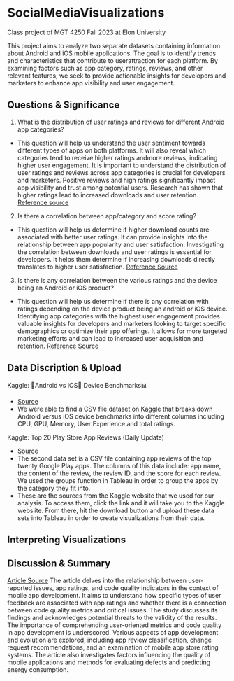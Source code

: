 # SocialMediaVisualizations
Class project of MGT 4250 Fall 2023 at Elon University

This project aims to analyze two separate datasets containing information about Android and iOS mobile applications. The goal is to identify trends and characteristics that contribute to userattraction for each platform. By examining factors such as app category, ratings, reviews, and other relevant features, we seek to provide actionable insights for developers and marketers to enhance app visibility and user engagement.

## Questions & Significance 
1) What is the distribution of user ratings and reviews for different Android app categories?
  -  This question will help us understand the user sentiment towards different types of apps on both platforms. It will also reveal which categories tend to receive higher ratings andmore reviews, indicating higher user engagement. It is important to understand the distribution of user ratings and reviews across app categories is crucial for developers and marketers. Positive reviews and high ratings significantly impact app visibility and trust among potential users. Research has shown that higher ratings lead to increased downloads and user retention.
[Reference source](https://www.alchemer.com/resources/blog/differences-between-ios-and-android-app-ratings-and-reviews/)
2) Is there a correlation between app/category and score rating?
  - This question will help us determine if higher download counts are associated with better user ratings. It can provide insights into the relationship between app popularity and user satisfaction. Investigating the correlation between downloads and user ratings is essential for developers. It helps them determine if increasing downloads directly translates to higher user satisfaction.
[Reference Source](https://www.businessofapps.com/insights/ratings-reviews-affect-consumer-decision-download-apps/)
3) Is there is any correlation between the various ratings and the device being an Android or iOS product?
  - This question will help us determine if there is any correlation with ratings depending on the device product being an android or iOS device.  Identifying app categories with the highest user engagement provides valuable insights for developers and marketers looking to target specific demographics or optimize their app offerings. It allows for more targeted marketing efforts and can lead to increased user acquisition and retention.
[Reference Source](https://www.businessofapps.com/data/most-popular-apps/ )

## Data Discription & Upload
Kaggle: 🤖Android vs iOS🍎 Device Benchmarks📊 
  - [Source](https://www.kaggle.com/datasets/alanjo/android-vs-ios-devices-crossplatform-benchmarks/)
  - We were able to find a CSV file dataset on Kaggle that breaks down Android versus iOS device benchmarks into different columns including CPU, GPU, Memory, User Experience and total ratings.

Kaggle: Top 20 Play Store App Reviews (Daily Update) 
  - [Source](https://www.kaggle.com/datasets/odins0n/top-20-play-store-app-reviews-daily-update)
  - The second data set is a CSV file containing app reviews of the top twenty Google Play apps. The columns of this data include: app name, the content of the review, the review ID, and the score for each review. We used the groups function in Tableau in order to group the apps by the category they fit into.
  - These are the sources from the Kaggle website that we used for our analysis. To access them, click the link and it will take you to the Kaggle websiite. From there, hit the download button and upload these data sets into Tableau in order to create visualizations from their data.

## Interpreting Visualizations

## Discussion & Summary
[Article Source](https://onlinelibrary.wiley.com/doi/epdf/10.1002/smr.2316)
The article delves into the relationship between user-reported issues, app ratings, and code quality indicators in the context of mobile app development. It aims to understand how specific types of user feedback are associated with app ratings and whether there is a connection between code quality metrics and critical issues. The study discusses its findings and acknowledges potential threats to the validity of the results. The importance of comprehending user-oriented metrics and code quality in app development is underscored. Various aspects of app development and evolution are explored, including app review classification, change request recommendations, and an examination of mobile app store rating systems. The article also investigates factors influencing the quality of mobile applications and methods for evaluating defects and predicting energy consumption.
